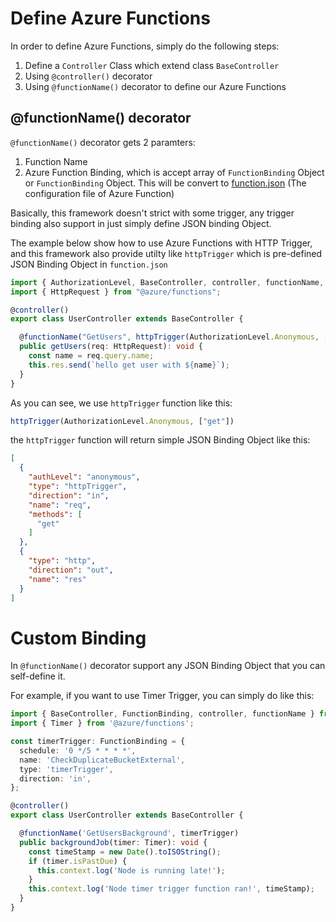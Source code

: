 # Define Azure Functions

In order to define Azure Functions, simply do the following steps:
1. Define a `Controller` Class which extend class `BaseController` 
2. Using `@controller()` decorator 
3. Using `@functionName()` decorator to define our Azure Functions

## @functionName() decorator

`@functionName()` decorator gets 2 paramters:
1. Function Name
2. Azure Function Binding, which is accept array of `FunctionBinding` Object or `FunctionBinding` Object. This will be convert to [function.json](https://learn.microsoft.com/en-us/azure/azure-functions/create-first-function-cli-node?tabs=azure-cli%2Cbrowser#functionjson) (The configuration file of Azure Function)


Basically, this framework doesn't strict with some trigger, any trigger binding also support in just simply define JSON binding Object.

The example below show how to use Azure Functions with HTTP Trigger, and this framework also provide utilty like `httpTrigger` which is pre-defined JSON Binding Object in `function.json`

```ts
import { AuthorizationLevel, BaseController, controller, functionName, httpTrigger } from "nammatham";
import { HttpRequest } from "@azure/functions";

@controller()
export class UserController extends BaseController {

  @functionName("GetUsers", httpTrigger(AuthorizationLevel.Anonymous, ["get"]))
  public getUsers(req: HttpRequest): void {
    const name = req.query.name;  
    this.res.send(`hello get user with ${name}`);
  }
}
```

As you can see, we use `httpTrigger` function like this:

```ts
httpTrigger(AuthorizationLevel.Anonymous, ["get"])
```

the `httpTrigger` function will return simple JSON Binding Object like this:

```json
[
  {
    "authLevel": "anonymous",
    "type": "httpTrigger",
    "direction": "in",
    "name": "req",
    "methods": [
      "get"
    ]
  },
  {
    "type": "http",
    "direction": "out",
    "name": "res"
  }
]
```

# Custom Binding

In `@functionName()` decorator support any JSON Binding Object that you can self-define it.

For example, if you want to use Timer Trigger, you can simply do like this:

```ts
import { BaseController, FunctionBinding, controller, functionName } from 'nammatham';
import { Timer } from '@azure/functions';

const timerTrigger: FunctionBinding = {
  schedule: '0 */5 * * * *',
  name: 'CheckDuplicateBucketExternal',
  type: 'timerTrigger',
  direction: 'in',
};

@controller()
export class UserController extends BaseController {

  @functionName('GetUsersBackground', timerTrigger)
  public backgroundJob(timer: Timer): void {
    const timeStamp = new Date().toISOString();
    if (timer.isPastDue) {
      this.context.log('Node is running late!');
    }
    this.context.log('Node timer trigger function ran!', timeStamp);
  }
}
```
